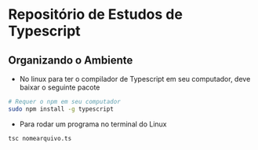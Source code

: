 # Repositório de Estudos de Typescript

## Organizando o Ambiente

* No linux para ter o compilador de Typescript em seu computador, deve baixar o seguinte pacote

```bash
# Requer o npm em seu computador
sudo npm install -g typescript
```

* Para rodar um programa no terminal do Linux

```bash
tsc nomearquivo.ts
```